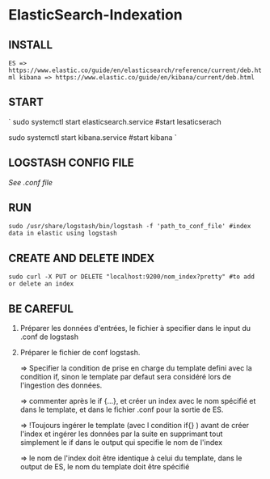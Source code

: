 # ElasticSearch-Indexation

## INSTALL
`
ES => https://www.elastic.co/guide/en/elasticsearch/reference/current/deb.html
kibana => https://www.elastic.co/guide/en/kibana/current/deb.html
`

## START
`
sudo systemctl start elasticsearch.service #start lesaticserach

sudo systemctl start kibana.service #start kibana
`

## LOGSTASH CONFIG FILE

_See .conf file_

## RUN 
`
sudo /usr/share/logstash/bin/logstash -f 'path_to_conf_file' #index data in elastic using logstash
`

## CREATE AND DELETE INDEX

`
sudo curl -X PUT or DELETE "localhost:9200/nom_index?pretty" #to add or delete an index
`

## BE CAREFUL
1) Préparer les données d'entrées, le fichier à specifier dans le input du .conf de logstash

3) Préparer le fichier de conf logstash. 

	=> Specifier la condition de prise en charge du template defini avec la condition if, sinon le template par defaut sera considéré lors de l'ingestion des données.
	
	=> commenter après le if {...}, et créer un index avec le nom spécifié et dans le template, et dans le fichier .conf pour la sortie de ES.
	
	=> !Toujours ingérer le template (avec l condition if{} ) avant de créer l'index et ingérer les données par la suite en supprimant tout simplement le if dans le output qui specifie le nom de l'index
	
	=> le nom de l'index doit être identique à celui du template, dans le output de ES, le nom du template doit être spécifié

